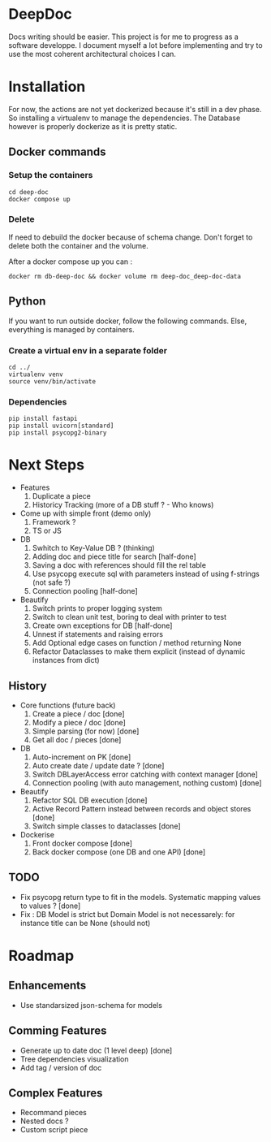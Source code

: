 # DeepDoc
Docs writing should be easier. This project is for me to progress as a software developpe. I document myself a lot before implementing and try to use the most coherent architectural choices I can.


# Installation
For now, the actions are not yet dockerized because it's still in a dev phase. So installing a virtualenv to manage the dependencies. The Database however is properly dockerize as it is pretty static.

## Docker commands
### Setup the containers
```
cd deep-doc
docker compose up
```
### Delete
If need to debuild the docker because of schema change. Don't forget to delete both the container and the volume.

After a docker compose up you can :
```
docker rm db-deep-doc && docker volume rm deep-doc_deep-doc-data
```

## Python 
If you want to run outside docker, follow the following commands. Else, everything is managed by containers.
### Create a virtual env in a separate folder
```
cd ../
virtualenv venv
source venv/bin/activate
```

### Dependencies
```
pip install fastapi
pip install uvicorn[standard]
pip install psycopg2-binary
``` 

# Next Steps
- Features
    1. Duplicate a piece
    2. Historicy Tracking (more of a DB stuff ? - Who knows)
- Come up with simple front (demo only)
    1. Framework ?
    2. TS or JS
- DB
    1. Swhitch to Key-Value DB ? (thinking)
    2. Adding doc and piece title for search [half-done]
    3. Saving a doc with references should fill the rel table
    4. Use psycopg execute sql with parameters instead of using f-strings (not safe ?)
    5. Connection pooling [half-done]
- Beautify
    1. Switch prints to proper logging system
    2. Switch to clean unit test, boring to deal with printer to test
    3. Create own exceptions for DB [half-done]
    4. Unnest if statements and raising errors 
    5. Add Optional edge cases on function / method returning None
    6. Refactor Dataclasses to make them explicit (instead of dynamic instances from dict)

## History
- Core functions (future back)
    1. Create a piece / doc [done]
    2. Modify a piece / doc [done]
    3. Simple parsing (for now) [done]
    4. Get all doc / pieces [done]
- DB
    1. Auto-increment on PK [done]
    2. Auto create date / update date ? [done]
    3. Switch DBLayerAccess error catching with context manager [done]
    4. Connection pooling (with auto management, nothing custom) [done]
- Beautify
    1. Refactor SQL DB execution [done]
    2. Active Record Pattern instead between records and object stores [done]
    3. Switch simple classes to dataclasses [done]
- Dockerise
    1. Front docker compose [done]
    2. Back docker compose (one DB and one API) [done]


## TODO
- Fix psycopg return type to fit in the models. Systematic mapping values to values ? [done]
- Fix : DB Model is strict but Domain Model is not necessarely: for instance title can be None (should not)

# Roadmap
## Enhancements
- Use standarsized json-schema for models

## Comming Features
- Generate up to date doc (1 level deep) [done]
- Tree dependencies visualization
- Add tag / version of doc

## Complex Features
- Recommand pieces
- Nested docs ?
- Custom script piece